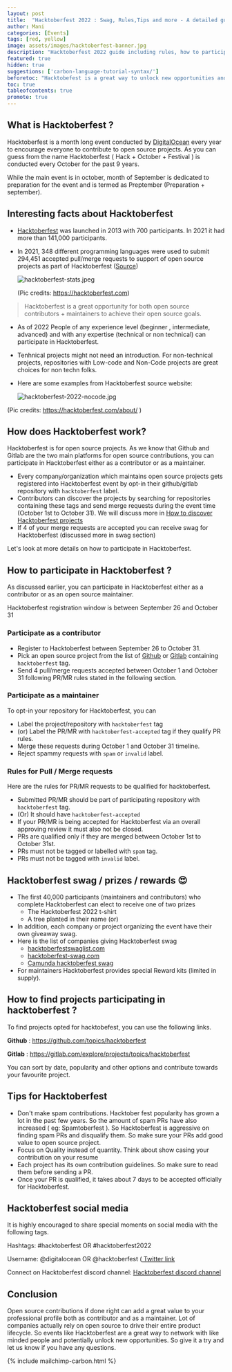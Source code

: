 ```yaml
---
layout: post
title:  "Hacktoberfest 2022 : Swag, Rules,Tips and more - A detailed guide"
author: Mani
categories: [Events]
tags: [red, yellow]
image: assets/images/hacktoberfest-banner.jpg
description: "Hacktoberfest 2022 guide including rules, how to participate, tips and more"
featured: true
hidden: true
suggestions: ['carbon-language-tutorial-syntax/']
beforetoc: "Hacktobefest is a great way to unlock new opportunities and colloboration in open source projects"
toc: true
tableofcontents: true
promote: true
---
```


## What is Hacktoberfest ?

Hacktoberfest is a month long event conducted by [DigitalOcean](https://www.digitalocean.com/) every year to encourage everyone to contribute to open source projects. As you can guess from the name Hacktoberfest ( Hack + October + Festival ) is conducted every October for the past 9 years.

While the main event is in october, month of September is dedicated to preparation for the event and is termed as Preptember (Preparation + september).

## Interesting facts about Hacktoberfest

* [Hacktoberfest](https://hacktoberfest.com/) was launched in 2013 with 700 participants. In 2021 it had more than 141,000 participants.
* In 2021, 348 different programming languages were used to submit 294,451 accepted pull/merge requests to support of open source projects as part of Hacktoberfest ([Source](https://www.digitalocean.com/blog/hacktoberfest-2021-recap))

    ![hacktoberfest-stats.jpeg](/assets/images/hacktoberfest-stats.jpeg)

    (Pic credits: https://hacktoberfest.com)

> Hacktoberfest is a great opportunity for both open source contributors + maintainers to achieve their open source goals.

* As of 2022 People of any experience level (beginner , intermediate, advanced) and with any expertise (technical or non technical) can participate in Hacktoberfest.
* Tenhnical projects might not need an introduction. For non-technical projects, repositories with Low-code and Non-Code projects are great choices for non techn folks.
* Here are some examples from Hacktoberfest source website:

  ![hacktoberfest-2022-nocode.jpg](/assets/images/hacktoberfest-2022-nocode.jpg)

(Pic credits: https://hacktoberfest.com/about/ )


## How does Hacktoberfest work?
Hacktoberfest is for open source projects. As we know that Github and Gitlab are the two main platforms for open source contributions, you can participate in Hacktoberfest either as a contributor or as a maintainer.

* Every company/organization which maintains open source projects gets registered into Hacktoberfest event by opt-in their github/gitlab repository with `hacktoberfest` label.
* Contributors can discover the projects by searching for repositories containing these tags and send merge requests during the event time (October 1st to October 31). We will discuss more in [How to discover Hacktoberfest projects](#discover-hacktoberfest-projects)
* If 4 of your merge requests are accepted you can receive swag for Hacktoberfest (discussed more in swag section)

Let's look at more details on how to participate in Hacktoberfest.

## How to participate in Hacktoberfest ?
As discussed earlier, you can participate in Hacktoberfest either as a contributor or as an open source maintainer.

Hacktoberfest registration window is between September 26 and October 31

### Participate as a contributor
* Register to Hacktoberfest between September 26 to October 31.
* Pick an open source project from the list of  [Github](https://github.com/topics/hacktoberfest) or [Gitlab](https://gitlab.com/explore/projects/topics/hacktoberfest) containing `hacktoberfest` tag.
* Send 4 pull/merge requests accepted between October 1 and October 31 following PR/MR rules stated in the following section.

### Participate as a maintainer
To opt-in your repository for  Hacktoberfest, you can
* Label the project/repository with `hacktoberfest` tag
* (or) Label the PR/MR with `hacktoberfest-accepted` tag if they qualify PR rules.
* Merge these requests during October 1 and October 31 timeline.
* Reject spammy requests with `spam` or `invalid` label.

### Rules for Pull / Merge requests
Here are the rules for PR/MR requests to be qualified for hacktoberfest.

* Submitted PR/MR should be part of participating repository with `hacktoberfest` tag.
* (Or) It should have `hacktoberfest-accepted`
* If your PR/MR is being accepted for Hacktoberfest via an overall approving review it must also not be closed.
* PRs are qualified only if they are merged between October 1st to October 31st.
* PRs must not be tagged or labelled with `spam` tag.
* PRs must not be tagged with `invalid` label.

## Hacktoberfest swag / prizes / rewards 😍

* The first 40,000 participants (maintainers and contributors) who complete Hacktoberfest can elect to receive one of two prizes
  * The Hacktoberfest 2022 t-shirt
  * A tree planted in their name (or)
* In addition, each company or project organizing the event have their own giveaway swag.
* Here is the list of companies giving Hacktoberfest swag
  * [hacktoberfestswaglist.com](https://hacktoberfestswaglist.com/)
  * [hacktoberfest-swag.com](https://hacktoberfest-swag.com/)
  * [Camunda hacktoberfest swag](https://camunda.com/hacktoberfest2022/)
* For maintainers Hacktoberfest provides special Reward kits (limited in supply).

## How to find projects participating in hacktoberfest ?

To find projects opted for hacktobefest, you can use the following links.

**Github** : https://github.com/topics/hacktoberfest

**Gitlab** : https://gitlab.com/explore/projects/topics/hacktoberfest

You can sort by date, popularity and other options and contribute towards your favourite project.

## Tips for Hacktoberfest
* Don't make spam contributions. Hacktober fest popularity has grown a lot in the past few years. So the amount of spam PRs have also increased ( eg: Spamtoberfest ). So Hacktoberfest is aggressive on finding spam PRs and disqualify them. So make sure your PRs add good value to open source project.
* Focus on Quality instead of quantity. Think about show casing your contribution on your resume
* Each project has its own contribution guidelines. So make sure to read them before sending a PR.
* Once your PR is qualified, it takes about 7 days to be accepted officially for Hacktoberfest.


## Hacktoberfest social media
It is highly encouraged to share special moments on social media with the following tags.

Hashtags: #hacktoberfest OR #hacktoberfest2022

Username: @digitalocean OR @hacktoberfest (<a href="https://twitter.com/hacktoberfest" rel="nofollow"> Twitter link </a>

Connect on Hacktoberfest discord channel: <a href="https://discord.gg/hacktoberfest" rel="nofollow">Hacktoberfest discord channel</a>

## Conclusion
Open source contributions if done right can add a great value to your professional profile both as contributor and as a maintainer. Lot of companies actually rely on open source to drive their entire product lifecycle. So events like Hacktoberfest are a great way to network with like minded people and potentially unlock new opportunities. So give it a try and let us know if you have any questions.


{% include mailchimp-carbon.html %}
